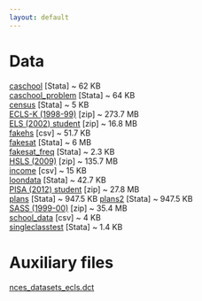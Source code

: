 ```yaml
---
layout: default
---
```


# Data  

[caschool](https://github.com/btskinner/lpo9951/raw/master/data/caschool.dta?raw=true)
[Stata] ~ 62 KB  
[caschool_problem](https://github.com/btskinner/lpo9951/raw/master/data/caschool_problem.dta?raw=true) [Stata] ~ 64 KB  
[census](https://github.com/btskinner/lpo9951/blob/master/data/census.dta?raw=true) [Stata] ~ 5 KB      
[ECLS-K (1998-99)](http://nces.ed.gov/edat/data/zip/ECLSK_1998-99_v1_0_Stata_Datasets.zip) [zip] ~ 273.7 MB  
[ELS (2002) student](http://nces.ed.gov/edat/data/zip/ELS_2002-12_PETS_v1_0_Student_Stata_Datasets.zip)
[zip] ~ 16.8 MB  
[fakehs](https://github.com/btskinner/lpo9951/raw/master/data/fakehs.csv?raw=true)
[csv] ~ 51.7 KB  
[fakesat](https://github.com/btskinner/lpo9951/raw/master/data/fakesat.dta?raw=true)
[Stata] ~ 6 MB  
[fakesat_freq](https://github.com/btskinner/lpo9951/raw/master/data/fakesat_freq.dta?raw=true)
[Stata] ~ 2.3 KB   
[HSLS (2009)](http://nces.ed.gov/edat/data/zip/HSLS_2009_v2_0_Stata_Datasets.zip) [zip] ~ 135.7 MB  
[income](https://github.com/btskinner/lpo9951/raw/master/data/income.csv?raw=true)
[csv] ~ 15 KB  
[loondata](https://github.com/btskinner/lpo9951/raw/master/data/loondata.dta?raw=true)
[Stata] ~ 42.7 KB  
[PISA (2012) student](http://pisa2012.acer.edu.au/downloads/INT_COG12_DEC03.zip)
[zip] ~ 27.8 MB  
[plans](https://github.com/btskinner/lpo9951/raw/master/data/plans.dta?raw=true)
[Stata] ~ 947.5 KB
[plans2](https://github.com/btskinner/lpo9951/raw/master/data/plans2.dta?raw=true)
[Stata] ~ 947.5 KB  
[SASS (1999-00)](http://nces.ed.gov/edat/data/zip/SASS_1999-00_TFS_2000-01_v1_0_CSV_Datasets.zip) [zip] ~ 35.4 MB  
[school_data](https://github.com/btskinner/lpo9951/blob/master/data/school_data.csv?raw=true)
[csv] ~ 4 KB  
[singleclasstest](https://github.com/btskinner/lpo9951/raw/master/data/singleclasstest.dta?raw=true)
[Stata] ~ 1.4 KB  

# Auxiliary files

[nces\_datasets\_ecls.dct](hhttps://raw.githubusercontent.com/btskinner/lpo9951/master/aux/nces_datasets_ecls.dct)
